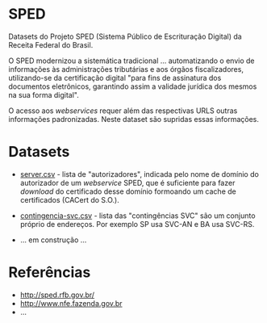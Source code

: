 # SPED
Datasets do Projeto SPED (Sistema Público de Escrituração Digital) da Receita Federal do Brasil.

O SPED modernizou a sistemática tradicional ... automatizando o envio de informações às administrações tributárias e aos órgãos fiscalizadores, utilizando-se da certificação digital "para fins de assinatura dos documentos eletrônicos, garantindo assim a validade jurídica dos mesmos na sua forma digital".

O acesso aos *webservices* requer além das respectivas URLS outras informações  padronizadas. Neste dataset são supridas essas informações.

# Datasets

* [server.csv](data/server.csv) - lista de "autorizadores", indicada pelo nome de domínio do autorizador de um *webservice* SPED, que é suficiente para fazer *download* do certificado desse domínio formoando um cache de certificados (CACert do S.O.).

* [contingencia-svc.csv](data/contingencia-svc.csv) - lista das "contingências SVC" são um conjunto próprio de endereços. Por exemplo SP usa SVC-AN e BA usa SVC-RS.

* ... em construção ...

# Referências
* http://sped.rfb.gov.br/
* http://www.nfe.fazenda.gov.br
* ...
